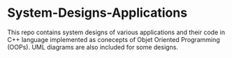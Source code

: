 # System-Designs-Applications
This repo contains system designs of various applications and their code in C++ language implemented as conecepts of Objet Oriented Programming (OOPs).
UML diagrams are also included for some designs.
